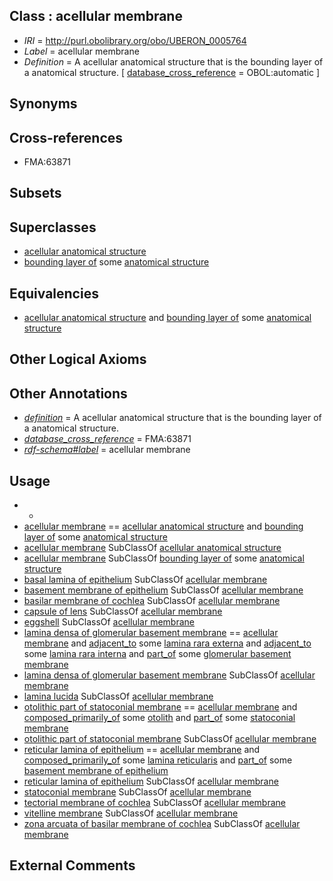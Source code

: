 
## Class : acellular membrane

 * *IRI* = http://purl.obolibrary.org/obo/UBERON_0005764
 * *Label* = acellular membrane
 * *Definition* = A acellular anatomical structure that is the bounding layer of a anatomical structure. [ [database_cross_reference](../../ef/oboInOwl#hasDbXref.md) = OBOL:automatic ]

## Synonyms


## Cross-references

 * FMA:63871

## Subsets


## Superclasses

 * [acellular anatomical structure](../../UBERON/76/UBERON_0000476.md)
 * [bounding layer of](../../RO/07/RO_0002007.md) some [anatomical structure](../../UBERON/61/UBERON_0000061.md)

## Equivalencies

 * [acellular anatomical structure](../../UBERON/76/UBERON_0000476.md) and [bounding layer of](../../RO/07/RO_0002007.md) some [anatomical structure](../../UBERON/61/UBERON_0000061.md)

## Other Logical Axioms


## Other Annotations

 * *[definition](../../IAO/15/IAO_0000115.md)* = A acellular anatomical structure that is the bounding layer of a anatomical structure.
 * *[database_cross_reference](../../ef/oboInOwl#hasDbXref.md)* = FMA:63871
 * *[rdf-schema#label](../../el/rdf-schema#label.md)* = acellular membrane

## Usage

 * -
 * [acellular membrane](../../UBERON/64/UBERON_0005764.md) == [acellular anatomical structure](../../UBERON/76/UBERON_0000476.md) and [bounding layer of](../../RO/07/RO_0002007.md) some [anatomical structure](../../UBERON/61/UBERON_0000061.md)
 * [acellular membrane](../../UBERON/64/UBERON_0005764.md) SubClassOf [acellular anatomical structure](../../UBERON/76/UBERON_0000476.md)
 * [acellular membrane](../../UBERON/64/UBERON_0005764.md) SubClassOf [bounding layer of](../../RO/07/RO_0002007.md) some [anatomical structure](../../UBERON/61/UBERON_0000061.md)
 * [basal lamina of epithelium](../../UBERON/82/UBERON_0000482.md) SubClassOf [acellular membrane](../../UBERON/64/UBERON_0005764.md)
 * [basement membrane of epithelium](../../UBERON/69/UBERON_0005769.md) SubClassOf [acellular membrane](../../UBERON/64/UBERON_0005764.md)
 * [basilar membrane of cochlea](../../UBERON/26/UBERON_0002226.md) SubClassOf [acellular membrane](../../UBERON/64/UBERON_0005764.md)
 * [capsule of lens](../../UBERON/04/UBERON_0001804.md) SubClassOf [acellular membrane](../../UBERON/64/UBERON_0005764.md)
 * [eggshell](../../UBERON/79/UBERON_0005079.md) SubClassOf [acellular membrane](../../UBERON/64/UBERON_0005764.md)
 * [lamina densa of glomerular basement membrane](../../UBERON/87/UBERON_0005787.md) == [acellular membrane](../../UBERON/64/UBERON_0005764.md) and [adjacent_to](../../RO/20/RO_0002220.md) some [lamina rara externa](../../UBERON/89/UBERON_0005789.md) and [adjacent_to](../../RO/20/RO_0002220.md) some [lamina rara interna](../../UBERON/88/UBERON_0005788.md) and [part_of](../../BFO/50/BFO_0000050.md) some [glomerular basement membrane](../../UBERON/77/UBERON_0005777.md)
 * [lamina densa of glomerular basement membrane](../../UBERON/87/UBERON_0005787.md) SubClassOf [acellular membrane](../../UBERON/64/UBERON_0005764.md)
 * [lamina lucida](../../UBERON/14/UBERON_0016914.md) SubClassOf [acellular membrane](../../UBERON/64/UBERON_0005764.md)
 * [otolithic part of statoconial membrane](../../UBERON/19/UBERON_0002519.md) == [acellular membrane](../../UBERON/64/UBERON_0005764.md) and [composed_primarily_of](../../RO/73/RO_0002473.md) some [otolith](../../UBERON/80/UBERON_0002280.md) and [part_of](../../BFO/50/BFO_0000050.md) some [statoconial membrane](../../UBERON/67/UBERON_0016567.md)
 * [otolithic part of statoconial membrane](../../UBERON/19/UBERON_0002519.md) SubClassOf [acellular membrane](../../UBERON/64/UBERON_0005764.md)
 * [reticular lamina of epithelium](../../UBERON/67/UBERON_0001967.md) == [acellular membrane](../../UBERON/64/UBERON_0005764.md) and [composed_primarily_of](../../RO/73/RO_0002473.md) some [lamina reticularis](../../GO/04/GO_0008004.md) and [part_of](../../BFO/50/BFO_0000050.md) some [basement membrane of epithelium](../../UBERON/69/UBERON_0005769.md)
 * [reticular lamina of epithelium](../../UBERON/67/UBERON_0001967.md) SubClassOf [acellular membrane](../../UBERON/64/UBERON_0005764.md)
 * [statoconial membrane](../../UBERON/67/UBERON_0016567.md) SubClassOf [acellular membrane](../../UBERON/64/UBERON_0005764.md)
 * [tectorial membrane of cochlea](../../UBERON/33/UBERON_0002233.md) SubClassOf [acellular membrane](../../UBERON/64/UBERON_0005764.md)
 * [vitelline membrane](../../UBERON/25/UBERON_0003125.md) SubClassOf [acellular membrane](../../UBERON/64/UBERON_0005764.md)
 * [zona arcuata of basilar membrane of cochlea](../../UBERON/20/UBERON_0002820.md) SubClassOf [acellular membrane](../../UBERON/64/UBERON_0005764.md)

## External Comments

